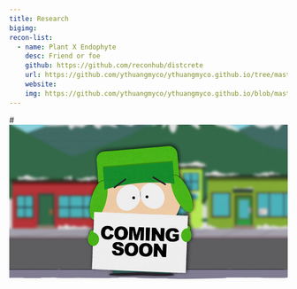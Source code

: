 ```yaml
---
title: Research
bigimg: 
recon-list:
  - name: Plant X Endophyte
    desc: Friend or foe
    github: https://github.com/reconhub/distcrete
    url: https://github.com/ythuangmyco/ythuangmyco.github.io/tree/master/pages/research%20pages
    website: 
    img: https://github.com/ythuangmyco/ythuangmyco.github.io/blob/master/assets/img/PI.jpg
---
```

#![](assets/img/ComingSoon_Kyle.jpg)
